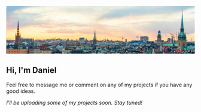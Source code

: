 ![](/assets/image_Sweden.jpg)
## **Hi, I'm Daniel**

Feel free to message me or comment on any of my projects if you have any good ideas.

*I'll be uploading some of my projects soon. Stay tuned!*
